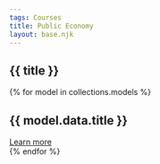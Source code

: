 ```yaml
---
tags: Courses
title: Public Economy
layout: base.njk
---
```

<section class="relative mx-1 md:mx-[8rem] min-h-screen pt-[4em] md:pt-[8rem]">
    <h1 class="text-lg md:text-xl lg:text-2xl text-violet-900 font-medium leading-tight tracking-tight border-b-2 border-violet-400 mb-8 pb-2">{{ title }}</h1>
    <div class="grid grid-cols-1 md:grid-cols-2 lg:grid-cols-3 gap-4">              {% for model in collections.models %}
                <div class="group lg:h-auto md:h-auto h-auto backdrop-blur-sm bg-white/60 rounded-lg hover:shadow-lg hover:shadow-violet-500/50 flex flex-col justify-between">
                <h1 class="bg-clip-text text-transparent bg-gradient-to-t from-violet-900 to-violet-300 drop-shadow-0_1px_1px_rgba(0,0,0,0.75) text-sm md:text-md lg:text-lg my-4 mx-1 py-4 lg:py-6 xl:p-8 text-center truncate">{{ model.data.title }}</h1>
                <a href="{{ model.data.title }}" class="text-md md:text-lg bg-violet-900 text-white py-1 px-3 md:py-2 md:px-8 text-center rounded-b-lg border-t-2 border-violet-300 group-hover:bg-violet-600 transition duration-300 ease-in-out">Learn more</a>
                </div>              {% endfor %}
</div>
</section>